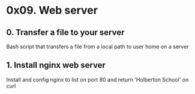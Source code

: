 # 0x09. Web server

## 0. Transfer a file to your server
Bash script that transfers a file from a local path to user home on a server

## 1. Install nginx web server
Install and config nginx to list on port 80 and return 'Holberton School' on curl

